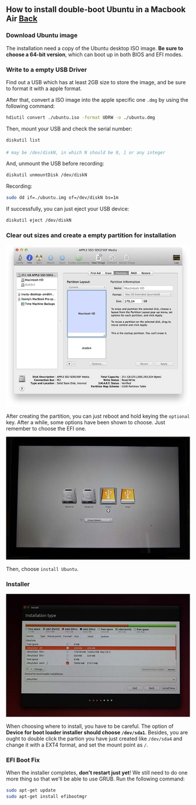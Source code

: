 ## How to install double-boot Ubuntu in a Macbook Air [Back](./qa.md)

### Download Ubuntu image

The installation need a copy of the Ubuntu desktop ISO image. **Be sure to choose a 64-bit version**, which can boot up in both BIOS and EFI modes.

### Write to a empty USB Driver

Find out a USB which has at least 2GB size to store the image, and be sure to format it with a apple format. 

After that, convert a ISO image into the apple specific one `.dmg` by using the following command:

```bash
hdiutil convert ./ubuntu.iso -format UDRW -o ./ubuntu.dmg
```

Then, mount your USB and check the serial number:

```bash
diskutil list

# may be /dev/diskN, in which N should be 0, 1 or any integer
```

And, unmount the USB before recording:

```bash
diskutil unmountDisk /dev/diskN
```

Recording:

```bash
sudo dd if=./ubuntu.img of=/dev/diskN bs=1m
```

If successfully, you can just eject your USB device:

```bash
diskutil eject /dev/diskN
```

### Clear out sizes and create a empty partition for installation

![](./mac_linux_disk_utility.jpg)

After creating the partition, you can just reboot and hold keying the `optional` key. After a while, some options have been shown to choose. Just remember to choose the EFI one.

![](./mac_linux_boot.jpg)

Then, choose `install Ubuntu`.

### Installer

![](./mac_linux_installer_partitions.jpg)

When choosing where to install, you have to be careful. The option of **Device for boot loader installer should choose `/dev/sda1`**. Besides, you are ought to double click the partion you have just created like `/dev/sda4` and change it with a EXT4 format, and set the mount point as `/`.

### EFI Boot Fix

When the installer completes, **don't restart just yet**! We still need to do one more thing so that we'll be able to use GRUB. Run the following command: 

```bash
sudo apt-get update
sudo apt-get install efibootmgr
```

